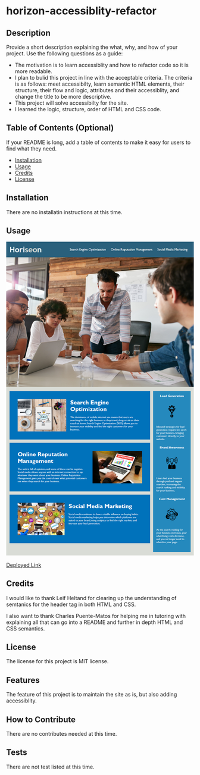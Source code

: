 # horizon-accessiblity-refactor

## Description

Provide a short description explaining the what, why, and how of your project. Use the following questions as a guide:

- The motivation is to learn accessiblity and how to refactor code so it is more readable.
- I plan to bulid this project in line with the acceptable criteria. The criteria is as follows: meet accessibilty, learn semantic HTML elements, their structure, their flow and logic, attributes and their accessiblity, and change the title to be more descriptive.
- This project will solve accessibilty for the site.
- I learned the logic, structure, order of HTML and CSS code.

## Table of Contents (Optional)

If your README is long, add a table of contents to make it easy for users to find what they need.

- [Installation](#installation)
- [Usage](#usage)
- [Credits](#credits)
- [License](#license)

## Installation

There are no installatin instructions at this time.

## Usage

![Screenshot of original layout of Horiseon](assets/images/01-html-css-git-homework-demo.png)

[Deployed Link](https://harleysherman.github.io/horizon-accessiblity-refactor/)

## Credits

I would like to thank Leif Heltand for clearing up the understanding of semtanics for the header tag in both HTML and CSS.

I also want to thank Charles Puente-Matos for helping me in tutoring with explaining all that can go into a README and further in depth HTML and CSS semantics.

## License

The license for this project is MIT license.

## Features

The feature of this project is to maintain the site as is, but also adding accessiblity.

## How to Contribute

There are no contributes needed at this time.

## Tests

There are not test listed at this time.